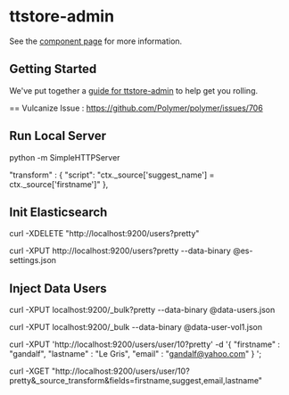 ttstore-admin
================

See the [component page](http://jmorille.github.io/ttstore-admin) for more information.

## Getting Started

We've put together a [guide for ttstore-admin](http://www.polymer-project.org/docs/start/reusableelements.html) to help get you rolling.

== Vulcanize
Issue : https://github.com/Polymer/polymer/issues/706


## Run Local Server
python -m SimpleHTTPServer

"transform" : {
     "script": "ctx._source['suggest_name'] = ctx._source['firstname']"
   },

## Init Elasticsearch
 curl -XDELETE "http://localhost:9200/users?pretty"
  

curl -XPUT http://localhost:9200/users?pretty  --data-binary @es-settings.json
   

## Inject Data Users 
curl -XPUT localhost:9200/_bulk?pretty --data-binary @data-users.json

curl -XPUT localhost:9200/_bulk --data-binary @data-user-vol1.json

curl -XPUT 'http://localhost:9200/users/user/10?pretty' -d '{
    "firstname" : "gandalf",
    "lastname" : "Le Gris",
    "email" : "gandalf@yahoo.com"
}
';

curl -XGET "http://localhost:9200/users/user/10?pretty&_source_transform&fields=firstname,suggest,email,lastname"


 